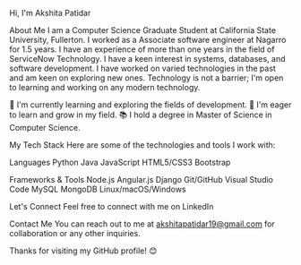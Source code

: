 Hi, I'm Akshita Patidar

About Me
I am a Computer Science Graduate Student at California State University, Fullerton. I worked as a Associate software engineer at Nagarro for 1.5 years. I have an experience of more than one years in the field of ServiceNow Technology. I have a keen interest in systems, databases, and software development. I have worked on varied technologies in the past and am keen on exploring new ones. Technology is not a barrier; I'm open to learning and working on any modern technology.

🌱 I'm currently learning and exploring the fields of development.
💼 I'm eager to learn and grow in my field.
📚 I hold a degree in Master of Science in Computer Science.

My Tech Stack
Here are some of the technologies and tools I work with:

Languages
Python
Java
JavaScript
HTML5/CSS3
Bootstrap

Frameworks & Tools
Node.js
Angular.js
Django
Git/GitHub
Visual Studio Code
MySQL
MongoDB
Linux/macOS/Windows

Let's Connect
Feel free to connect with me on LinkedIn

Contact Me
You can reach out to me at akshitapatidar19@gmail.com for collaboration or any other inquiries.

Thanks for visiting my GitHub profile! 😊
